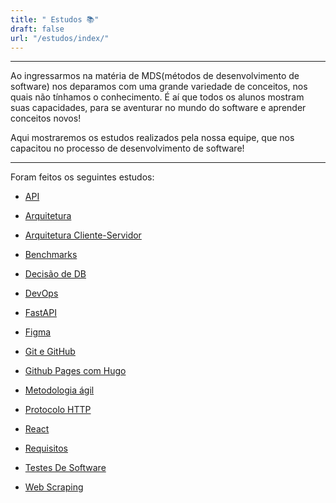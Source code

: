 ```yaml
---
title: " Estudos 📚"
draft: false
url: "/estudos/index/"
---
```


---

Ao ingressarmos na matéria de MDS(métodos de desenvolvimento de software) nos deparamos com uma grande variedade de conceitos, nos quais não tínhamos o conhecimento. É aí que todos os alunos mostram suas capacidades, para se aventurar no mundo do software e aprender conceitos novos!

Aqui mostraremos os estudos realizados pela nossa equipe, que nos capacitou no processo de desenvolvimento de software! 

---

Foram feitos os seguintes estudos:

* [API](/2025-2-SeLiga/estudos/arquivos/API)
- [Arquitetura](/2025-2-SeLiga/estudos/arquivos/arquitetura)
* [Arquitetura Cliente-Servidor](/2025-2-SeLiga/estudos/arquivos/ArquiteturaClienteServidor)
- [Benchmarks](/2025-2-SeLiga/estudos/arquivos/Benchmarks)
* [Decisão de DB](/2025-2-SeLiga/estudos/arquivos/decisao_de_DB)
- [DevOps](/2025-2-SeLiga/estudos/arquivos/DevOps)
* [FastAPI](/2025-2-SeLiga/estudos/arquivos/fastapi)
- [Figma](/2025-2-SeLiga/estudos/arquivos/figma)
* [Git e GitHub](/2025-2-SeLiga/estudos/arquivos/Git_e_GitHub)
- [Github Pages com Hugo](/2025-2-SeLiga/estudos/arquivos/github_pages_hugo)
* [Metodologia ágil](/2025-2-SeLiga/estudos/arquivos/metodologia_agil)
- [Protocolo HTTP](/2025-2-SeLiga/estudos/arquivos/protocolo_HTTP)
* [React](/2025-2-SeLiga/estudos/arquivos/react)
- [Requisitos](/2025-2-SeLiga/estudos/arquivos/requisitos)
* [Testes De Software](/2025-2-SeLiga/estudos/arquivos/testes_de_software)
- [Web Scraping](/2025-2-SeLiga/estudos/arquivos/web_scraping)
